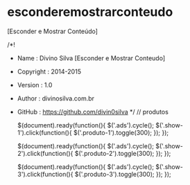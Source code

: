 # esconderemostrarconteudo
[Esconder e Mostrar Conteúdo]




/*!
 * Name      : Divino Silva [Esconder e Mostrar Conteudo]
 * Copyright : 2014-2015
 * Version   : 1.0
 * Author    : divinosilva.com.br
 * GitHub    : https://github.com/divin0silva
 */
// produtos

    $(document).ready(function(){
		$('.ads').cycle();
		$('.show-1').click(function(){
			$('.produto-1').toggle(300);
		});
	});

	$(document).ready(function(){
		$('.ads').cycle();
		$('.show-2').click(function(){
			$('.produto-2').toggle(300);
		});
	});

	$(document).ready(function(){
		$('.ads').cycle();
		$('.show-3').click(function(){
			$('.produto-3').toggle(300);
		});
	});
